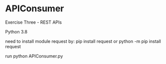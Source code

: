 # APIConsumer
Exercise Three - REST APIs

Python 3.8

need to install module request by: pip install request
or python -m pip install request

run python APIConsumer.py